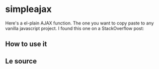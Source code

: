 simpleajax
==========

Here's a el-plain AJAX function. The one you want to copy paste to any vanilla javascript project.
I found this one on a StackOverflow post: 

## How to use it



## Le source
